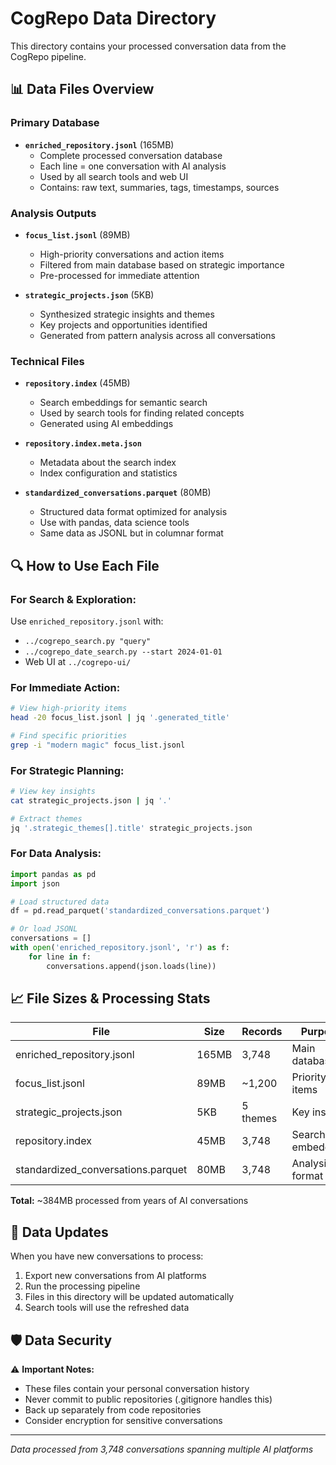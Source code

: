# CogRepo Data Directory

This directory contains your processed conversation data from the CogRepo pipeline.

## 📊 Data Files Overview

### **Primary Database**
- **`enriched_repository.jsonl`** (165MB)
  - Complete processed conversation database
  - Each line = one conversation with AI analysis
  - Used by all search tools and web UI
  - Contains: raw text, summaries, tags, timestamps, sources

### **Analysis Outputs**  
- **`focus_list.jsonl`** (89MB)
  - High-priority conversations and action items
  - Filtered from main database based on strategic importance
  - Pre-processed for immediate attention

- **`strategic_projects.json`** (5KB)
  - Synthesized strategic insights and themes
  - Key projects and opportunities identified
  - Generated from pattern analysis across all conversations

### **Technical Files**
- **`repository.index`** (45MB)
  - Search embeddings for semantic search
  - Used by search tools for finding related concepts
  - Generated using AI embeddings

- **`repository.index.meta.json`**
  - Metadata about the search index
  - Index configuration and statistics

- **`standardized_conversations.parquet`** (80MB)
  - Structured data format optimized for analysis
  - Use with pandas, data science tools
  - Same data as JSONL but in columnar format

## 🔍 How to Use Each File

### **For Search & Exploration:**
Use `enriched_repository.jsonl` with:
- `../cogrepo_search.py "query"`
- `../cogrepo_date_search.py --start 2024-01-01`
- Web UI at `../cogrepo-ui/`

### **For Immediate Action:**
```bash
# View high-priority items
head -20 focus_list.jsonl | jq '.generated_title'

# Find specific priorities
grep -i "modern magic" focus_list.jsonl
```

### **For Strategic Planning:**
```bash
# View key insights
cat strategic_projects.json | jq '.'

# Extract themes
jq '.strategic_themes[].title' strategic_projects.json
```

### **For Data Analysis:**
```python
import pandas as pd
import json

# Load structured data
df = pd.read_parquet('standardized_conversations.parquet')

# Or load JSONL
conversations = []
with open('enriched_repository.jsonl', 'r') as f:
    for line in f:
        conversations.append(json.loads(line))
```

## 📈 File Sizes & Processing Stats

| File | Size | Records | Purpose |
|------|------|---------|---------|
| enriched_repository.jsonl | 165MB | 3,748 | Main database |
| focus_list.jsonl | 89MB | ~1,200 | Priority items |  
| strategic_projects.json | 5KB | 5 themes | Key insights |
| repository.index | 45MB | 3,748 | Search embeddings |
| standardized_conversations.parquet | 80MB | 3,748 | Analysis format |

**Total:** ~384MB processed from years of AI conversations

## 🔄 Data Updates

When you have new conversations to process:
1. Export new conversations from AI platforms
2. Run the processing pipeline
3. Files in this directory will be updated automatically
4. Search tools will use the refreshed data

## 🛡️ Data Security

⚠️ **Important Notes:**
- These files contain your personal conversation history
- Never commit to public repositories (.gitignore handles this)
- Back up separately from code repositories
- Consider encryption for sensitive conversations

---
*Data processed from 3,748 conversations spanning multiple AI platforms*
